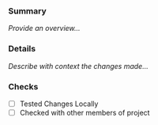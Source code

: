 ### Summary
_Provide an overview..._

### Details
_Describe with context the changes made..._

### Checks
- [ ] Tested Changes Locally
- [ ] Checked with other members of project
